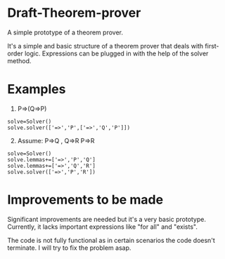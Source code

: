 # Draft-Theorem-prover
A simple prototype of a theorem prover.

It's a simple and basic structure of a theorem prover that deals with first-order logic. 
Expressions can be plugged in with the help of the solver method.

# Examples
1. P=>(Q=>P)
```
solve=Solver()
solve.solver(['=>','P',['=>','Q','P']])

```
2. Assume: P=>Q , Q=>R
   P=>R
```
solve=Solver()
solve.lemmas+=['=>','P','Q']
solve.lemmas+=['=>','Q','R']
solve.solver(['=>','P','R'])

```

# Improvements to be made
Significant improvements are needed but it's a very basic prototype.
Currently, it lacks important expressions like "for all" and "exists".

The code is not fully functional as in certain scenarios the code doesn't terminate. I will try to fix the problem asap.

